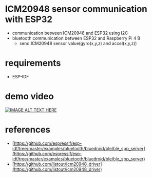 # ICM20948 sensor communication with ESP32
- communication between ICM20948 and ESP32 using I2C
- bluetooth communication between ESP32 and Raspberry Pi 4 B
    - send ICM20948 sensor value(gyro(x,y,z) and accel(x,y,z))

# requirements
- ESP-IDF

# demo video
[![IMAGE ALT TEXT HERE](https://img.youtube.com/vi/WzRQxCV40B0/0.jpg)](https://youtu.be/WzRQxCV40B0)

# references
- [https://github.com/espressif/esp-idf/tree/master/examples/bluetooth/bluedroid/ble/ble_spp_server](https://github.com/espressif/esp-idf/tree/master/examples/bluetooth/bluedroid/ble/ble_spp_server)
- [https://github.com/listout/icm20948_driver](https://github.com/listout/icm20948_driver)
